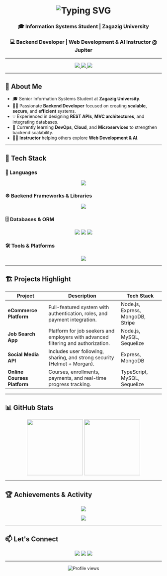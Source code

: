 <!-- 👋 Intro Section -->
<h1 align="center">
  <img src="https://readme-typing-svg.demolab.com?font=Fira+Code&size=28&pause=1000&color=00BFFF&center=true&vCenter=true&width=550&lines=Hi%2C+I'm+Abdelrahman+Bendari+👋;Backend+Developer+%7C+Instructor;Passionate+about+Building+Scalable+Systems" alt="Typing SVG" />
</h1>

<h3 align="center">🎓 Information Systems Student | Zagazig University</h3>
<h3 align="center">💻 Backend Developer | Web Development & AI Instructor @ Jupiter</h3>

---

<!-- 🌐 Social Links -->
<p align="center">
  <a href="https://www.linkedin.com/in/abdelrahman-bendari-757a62328">
    <img src="https://img.shields.io/badge/LinkedIn-0077B5?style=flat&logo=linkedin&logoColor=white" />
  </a>
  <a href="mailto:abdobeendari@gmail.com">
    <img src="https://img.shields.io/badge/Gmail-D14836?style=flat&logo=gmail&logoColor=white" />
  </a>
  <a href="https://github.com/abdo-bendari">
    <img src="https://img.shields.io/badge/GitHub-181717?style=flat&logo=github&logoColor=white" />
  </a>
</p>

---

## 🚀 About Me

- 🎓 Senior Information Systems Student at **Zagazig University**.  
- 👨‍💻 Passionate **Backend Developer** focused on creating **scalable**, **secure**, and **efficient** systems.  
- 💡 Experienced in designing **REST APIs**, **MVC architectures**, and integrating databases.  
- 🧠 Currently learning **DevOps**, **Cloud**, and **Microservices** to strengthen backend scalability.  
- 🧑‍🏫 **Instructor** helping others explore **Web Development & AI**.

---

## 🧰 Tech Stack

### 💬 Languages
<p align="center">
  <img src="https://skillicons.dev/icons?i=js,ts,cpp" />
</p>

### ⚙️ Backend Frameworks & Libraries
<p align="center">
  <img src="https://skillicons.dev/icons?i=nodejs,express,nestjs,graphql,socketio" />
</p>

### 🗄️ Databases & ORM
<p align="center">
  <img src="https://skillicons.dev/icons?i=mongodb,mysql" />
  <img src="https://img.shields.io/badge/Mongoose-800000?style=for-the-badge&logo=mongoose&logoColor=white" />
  <img src="https://img.shields.io/badge/Sequelize-2F9FF8?style=for-the-badge&logo=sequelize&logoColor=white" />
</p>

### 🛠️ Tools & Platforms
<p align="center">
  <img src="https://skillicons.dev/icons?i=docker,git,postman,vscode,linux" />
</p>

---

## 🏗️ Projects Highlight

| Project | Description | Tech Stack |
|----------|--------------|------------|
| **eCommerce Platform** | Full-featured system with authentication, roles, and payment integration. | Node.js, Express, MongoDB, Stripe |
| **Job Search App** | Platform for job seekers and employers with advanced filtering and authorization. | Node.js, MySQL, Sequelize |
| **Social Media API** | Includes user following, sharing, and strong security (Helmet + Morgan). | Express, MongoDB |
| **Online Courses Platform** | Courses, enrollments, payments, and real-time progress tracking. | TypeScript, MySQL, Sequelize |

---

## 📊 GitHub Stats

<p align="center">
  <img src="https://github-readme-stats.vercel.app/api?username=abdo-bendari&show_icons=true&theme=tokyonight&hide_border=true" height="180em" />
  <img src="https://github-readme-stats.vercel.app/api/top-langs/?username=abdo-bendari&layout=compact&theme=tokyonight&hide_border=true" height="180em" />
</p>

---

## 🏆 Achievements & Activity

<p align="center">
  <img src="https://github-profile-trophy.vercel.app/?username=abdo-bendari&theme=onestar&row=1&no-frame=true&margin-w=15" />
</p>

<p align="center">
  <img src="https://github-readme-activity-graph.vercel.app/graph?username=abdo-bendari&theme=tokyo-night&hide_border=true" />
</p>

---

## 📫 Let's Connect

<p align="center">
  <a href="https://www.linkedin.com/in/abdelrahman-bendari-757a62328"><img src="https://img.shields.io/badge/-Abdelrahman%20Bendari-0077B5?style=for-the-badge&logo=Linkedin&logoColor=white"/></a>
  <a href="mailto:abdobeendari@gmail.com"><img src="https://img.shields.io/badge/-abdobeendari%40gmail.com-D14836?style=for-the-badge&logo=gmail&logoColor=white"/></a>
  <a href="https://github.com/abdo-bendari"><img src="https://img.shields.io/badge/-abdo--bendari-181717?style=for-the-badge&logo=github&logoColor=white"/></a>
</p>

---

<p align="center">
  <img src="https://komarev.com/ghpvc/?username=abdo-bendari&label=Profile+Views&color=0e75b6&style=flat" alt="Profile views" />
</p>
